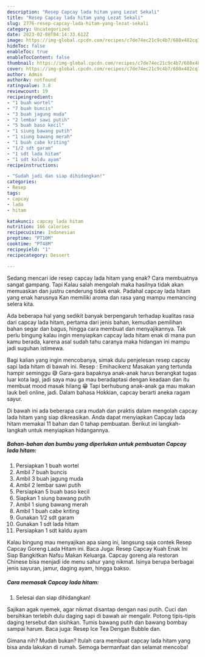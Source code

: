 ```yaml
---
description: "Resep Capcay lada hitam yang Lezat Sekali"
title: "Resep Capcay lada hitam yang Lezat Sekali"
slug: 2776-resep-capcay-lada-hitam-yang-lezat-sekali
category: Uncategorized
date: 2023-02-08T04:14:33.612Z
image: https://img-global.cpcdn.com/recipes/c7de74ec21c9c4b7/680x482cq70/capcay-lada-hitam-foto-resep-utama.jpg
hideToc: false
enableToc: true
enableTocContent: false
thumbnail: https://img-global.cpcdn.com/recipes/c7de74ec21c9c4b7/680x482cq70/capcay-lada-hitam-foto-resep-utama.jpg
cover: https://img-global.cpcdn.com/recipes/c7de74ec21c9c4b7/680x482cq70/capcay-lada-hitam-foto-resep-utama.jpg
author: Admin
authorAv: notfound
ratingvalue: 3.8
reviewcount: 19
recipeingredient:
- "1 buah wortel"
- "7 buah buncis"
- "3 buah jagung muda"
- "2 lembar sawi putih"
- "5 buah baso kecil"
- "1 siung bawang putih"
- "1 siung bawang merah"
- "1 buah cabe kriting"
- "1/2 sdt garam"
- "1 sdt lada hitam"
- "1 sdt kaldu ayam"
recipeinstructions:

- "Sudah jadi dan siap dihidangkan!"
categories:
- Resep
tags:
- capcay
- lada
- hitam

katakunci: capcay lada hitam 
nutrition: 166 calories
recipecuisine: Indonesian
preptime: "PT10M"
cooktime: "PT48M"
recipeyield: "1"
recipecategory: Dessert

---
```



Sedang mencari ide resep capcay lada hitam yang enak? Cara membuatnya sangat gampang. Tapi Kalau salah mengolah maka hasilnya tidak akan memuaskan dan justru cenderung tidak enak. Padahal capcay lada hitam yang enak harusnya Kan memiliki aroma dan rasa yang mampu memancing selera kita.


Ada beberapa hal yang sedikit banyak berpengaruh terhadap kualitas rasa dari capcay lada hitam, pertama dari jenis bahan, kemudian pemilihan bahan segar dan bagus, hingga cara membuat dan menyajikannya. Tak perlu bingung kalau ingin menyiapkan capcay lada hitam enak di mana pun kamu berada, karena asal sudah tahu caranya maka hidangan ini mampu jadi suguhan istimewa.

Bagi kalian yang ingin mencobanya, simak dulu penjelesan resep capcay sapi lada hitam di bawah ini. Resep : Emihacikenz Masakan yang tertunda hampir seminggu 😅 Gara-gara bapaknya anak-anak harus berangkat tugas luar kota lagi, jadi saya mau ga mau beradaptasi dengan keadaan dan itu membuat mood masak hilang 😁 Tapi berhubung anak-anak ga mau makan lauk beli online, jadi. Dalam bahasa Hokkian, capcay berarti aneka ragam sayur.


Di bawah ini ada beberapa cara mudah dan praktis dalam mengolah capcay lada hitam yang siap dikreasikan. Anda dapat menyiapkan Capcay lada hitam memakai 11 bahan dan 0 tahap pembuatan. Berikut ini langkah-langkah untuk menyiapkan hidangannya.

<!--inarticleads1-->

##### Bahan-bahan dan bumbu yang diperlukan untuk pembuatan Capcay lada hitam:

1. Persiapkan 1 buah wortel
1. Ambil 7 buah buncis
1. Ambil 3 buah jagung muda
1. Ambil 2 lembar sawi putih
1. Persiapkan 5 buah baso kecil
1. Siapkan 1 siung bawang putih
1. Ambil 1 siung bawang merah
1. Ambil 1 buah cabe kriting
1. Gunakan 1/2 sdt garam
1. Gunakan 1 sdt lada hitam
1. Persiapkan 1 sdt kaldu ayam


Kalau bingung mau menyajikan apa siang ini, langsung saja contek Resep Capcay Goreng Lada Hitam ini. Baca Juga: Resep Capcay Kuah Enak Ini Siap Bangkitkan Nafsu Makan Keluarga. Capcay goreng ala restoran Chinese bisa menjadi ide menu sahur yang nikmat. Isinya berupa berbagai jenis sayuran, jamur, daging ayam, hingga bakso. 

<!--inarticleads2-->

##### Cara memasak Capcay lada hitam:


1. Selesai dan siap dihidangkan!

Sajikan agak nyemek, agar nikmat disantap dengan nasi putih. Cuci dan bersihkan terlebih dulu daging sapi di bawah air mengalir. Potong tipis-tipis daging tersebut dan sisihkan. Tumis bawang putih dan bawang bombay sampai harum. Baca juga: Resep Ice Tea Dengan Bubble dan. 

Gimana nih? Mudah bukan? Itulah cara membuat capcay lada hitam yang bisa anda lakukan di rumah. Semoga bermanfaat dan selamat mencoba!
